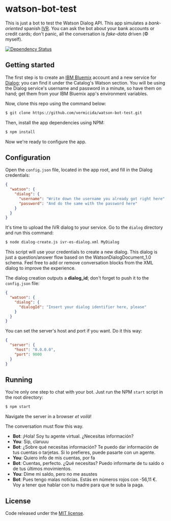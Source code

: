 
# watson-bot-test

This is just a bot to test the Watson Dialog API. This app simulates a _bank-oriented_ spanish [IVR](https://en.wikipedia.org/wiki/Interactive_voice_response). You can ask the bot about your bank accounts or credit cards; don't panic, all the conversation is _fake-data_ driven (© myself).

[![Dependency Status](https://david-dm.org/vermicida/watson-bot-test.svg)](https://david-dm.org/vermicida/watson-bot-test)

## Getting started

The first step is to create an [IBM Bluemix](https://console.ng.bluemix.net/) account and a new service for [Dialog](https://console.ng.bluemix.net/catalog/services/dialog/); you can find it under the Catalog's Watson section. You will be using the Dialog service's username and password in a minute, so have them on hand; get them from your IBM Bluemix app's environment variables.

Now, clone this repo using the command below:
```bash
$ git clone https://github.com/vermicida/watson-bot-test.git
```

Then, install the app dependencies using NPM:
```bash
$ npm install
```

Now we're ready to configure the app. 

## Configuration

Open the `config.json` file, located in the app root, and fill in the Dialog credentials: 
```json
{
  "watson": {
    "dialog": {
      "username": "Write down the username you already got right here",
      "password": "And do the same with the password here"
    }
  }
}
```

It's time to upload the IVR dialog to your service. Go to the `dialog` directory and run this command:
```bash
$ node dialog-create.js ivr-es-dialog.xml MyDialog
```

This script will use your credentials to create a new dialog. This dialog is just a question/answer flow based on the WatsonDialogDocument_1.0 schema. Feel free to add or remove conversation blocks from the XML dialog to improve the experience.

The dialog creation outputs a **dialog_id**; don't forget to push it to the `config.json` file:
```json
{
  "watson": {
    "dialog": {
      "dialogId": "Insert your dialog identifier here, please"
    }
  }
}
```

You can set the server's host and port if you want. Do it this way:
```json
{
  "server": {
    "host": "0.0.0.0",
    "port": 9000
  }
}
```

## Running

You're only one step to chat with your bot. Just run the NPM `start` script in the root directory:
```bash
$ npm start
```

Navigate the server in a browser _et voilà_!

The conversation must flow this way.
- **Bot**: ¡Hola! Soy tu agente virtual. ¿Necesitas información?
- **You**: Sip, claruuu
- **Bot**: ¿Sobre qué necesitas información? Te puedo dar información de tus cuentas o tarjetas. Si lo prefieres, puede pasarte con un agente.
- **You**: Quiero info de mis cuentas, por fa
- **Bot**: Cuentas, perfecto. ¿Qué necesitas? Puedo informarte de tu saldo o de tus últimos movimientos.
- **You**: Dime mi saldo, pero no me asustes
- **Bot**: Pues tengo malas noticias. Estás en números rojos con -56,11 €. Voy a tener que hablar con tu madre para que te suba la paga.

## License

Code released under the [MIT license](./LICENSE).
